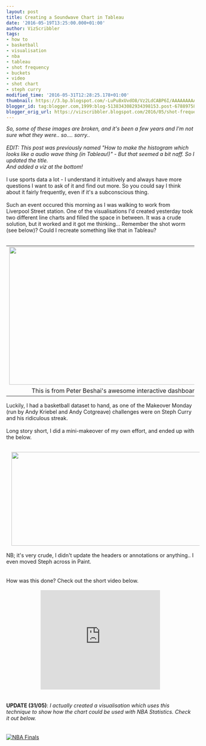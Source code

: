 ```yaml
---
layout: post
title: Creating a Soundwave Chart in Tableau
date: '2016-05-19T13:25:00.000+01:00'
author: VizScribbler
tags:
- how to
- basketball
- visualisation
- nba
- tableau
- shot frequency
- buckets
- video
- shot chart
- steph curry
modified_time: '2016-05-31T12:28:25.178+01:00'
thumbnail: https://3.bp.blogspot.com/-LuPu8xUvdO8/Vz2LdCABP6I/AAAAAAAAA5A/sP10M9uC3m8Djwfn8PZarO-jFno-51vGACLcB/s72-c/Capture.PNG
blogger_id: tag:blogger.com,1999:blog-5138343082934398153.post-6788975877442555439
blogger_orig_url: https://vizscribbler.blogspot.com/2016/05/shot-frequency-audio-wave-chart-tableau.html
---
```

<i>So, some of these images are broken, and it's been a few years and I'm not sure what they were.. so.... sorry..</i>
<br></br>
<i>EDIT: This post was previously named "How to make the histogram which looks like a audio wave thing (in Tableau!)" - But that seemed a bit naff. So I updated the title.</i><br /><i>And added a viz at the bottom!</i><br /><br />I use sports data a lot - I understand it intuitively and always have more questions I want to ask of it and find out more. So you could say I think about it fairly frequently, even if it's a subconscious thing.<br /><br />Such an event occured this morning as I was walking to work from Liverpool Street station. One of the visualisations I'd created yesterday took two different line charts and filled the space in between. It was a crude solution, but it worked and it got me thinking... Remember the shot worm (see below)? Could I recreate something like that in Tableau?<br /><br /><table align="center" cellpadding="0" cellspacing="0" class="tr-caption-container" style="margin-left: auto; margin-right: auto; text-align: center;"><tbody><tr><td style="text-align: center;"><a href="https://3.bp.blogspot.com/-LuPu8xUvdO8/Vz2LdCABP6I/AAAAAAAAA5A/sP10M9uC3m8Djwfn8PZarO-jFno-51vGACLcB/s1600/Capture.PNG" imageanchor="1" style="margin-left: auto; margin-right: auto;"><img border="0" height="369" src="https://3.bp.blogspot.com/-LuPu8xUvdO8/Vz2LdCABP6I/AAAAAAAAA5A/sP10M9uC3m8Djwfn8PZarO-jFno-51vGACLcB/s640/Capture.PNG" width="640" /></a></td></tr><tr><td class="tr-caption" style="text-align: center;">This is from Peter Beshai's awesome interactive dashboard 'Buckets'</td></tr></tbody></table>Luckily, I had a basketball dataset to hand, as one of the Makeover Monday (run by Andy Kriebel and Andy Cotgreave) challenges were on Steph Curry and his ridiculous streak.<br /><br />Long story short, I did a mini-makeover of my own effort, and ended up with the below.<br /><br /><div class="separator" style="clear: both; text-align: center;"><a href="https://4.bp.blogspot.com/-AWt8MZFz3YU/Vz2L5W_72jI/AAAAAAAAA5E/ZPXD582q3908b-rhgg8aF14mh5EFTPlmQCLcB/s1600/Untitled.png" imageanchor="1" style="margin-left: 1em; margin-right: 1em;"><img border="0" height="251" src="https://4.bp.blogspot.com/-AWt8MZFz3YU/Vz2L5W_72jI/AAAAAAAAA5E/ZPXD582q3908b-rhgg8aF14mh5EFTPlmQCLcB/s640/Untitled.png" width="640" /></a></div><br />NB; it's very crude, I didn't update the headers or annotations or anything.. I even moved Steph across in Paint.<br /><br /><br />How was this done? Check out the short video below.<br /><br /><div class="separator" style="clear: both; text-align: center;"><iframe allowfullscreen="" class="YOUTUBE-iframe-video" data-thumbnail-src="https://i.ytimg.com/vi/Y4at4rSkbmM/0.jpg" frameborder="0" height="266" src="https://www.youtube.com/embed/Y4at4rSkbmM?feature=player_embedded" width="320"></iframe></div><div class="separator" style="clear: both; text-align: center;"><br /></div><div class="separator" style="clear: both; text-align: center;"><br /></div><b>UPDATE (31/05)</b>:&nbsp;<i>I actually created a visualisation which uses this technique to show how the chart could be used with NBA Statistics. Check it out below.</i><br /><i></i><br /><script src="https://public.tableau.com/javascripts/api/viz_v1.js" type="text/javascript"></script><br /><div class="tableauPlaceholder" style="height: 669px; width: 668px;"><noscript><a href='http:&#47;&#47;vizscribbler.blogspot.com&#47;2016&#47;05&#47;shot-frequency-audio-wave-chart-tableau.html'><img alt='NBA Finals ' src='https:&#47;&#47;public.tableau.com&#47;static&#47;images&#47;NB&#47;NBAFinals-SoundwaveShotSignaturesofthe4remainingpointguards&#47;PointGuardShots&#47;1_rss.png' style='border: none' /></a></noscript><object class="tableauViz" height="669" style="display: none;" width="668"><param name='host_url' value='https%3A%2F%2Fpublic.tableau.com%2F' /> <param name='path' value='views&#47;NBAFinals-SoundwaveShotSignaturesofthe4remainingpointguards&#47;PointGuardShots?:embed=y&amp;:display_count=y&amp;:showTabs=y' /> <param name='toolbar' value='yes' /><param name='static_image' value='https:&#47;&#47;public.tableau.com&#47;static&#47;images&#47;NB&#47;NBAFinals-SoundwaveShotSignaturesofthe4remainingpointguards&#47;PointGuardShots&#47;1.png' /> <param name='animate_transition' value='yes' /><param name='display_static_image' value='yes' /><param name='display_spinner' value='yes' /><param name='display_overlay' value='yes' /><param name='display_count' value='yes' /><param name='showTabs' value='y' /></object></div>
